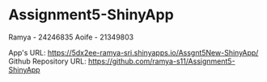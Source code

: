 # Assignment5-ShinyApp
Ramya - 24246835
Aoife - 21349803


App's URL: https://5dx2ee-ramya-sri.shinyapps.io/Assgnt5New-ShinyApp/
Github Repository URL: https://github.com/ramya-s11/Assignment5-ShinyApp
